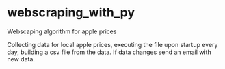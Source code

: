 # webscraping_with_py
Webscaping algorithm for apple prices

Collecting data for local apple prices, executing the file upon startup every day, building a csv file from the data.
If data changes send an email with new data.
